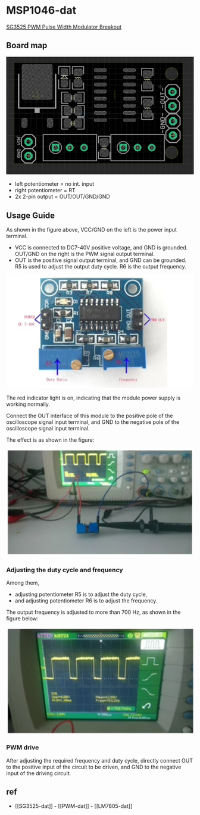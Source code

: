 
# MSP1046-dat


[SG3525 PWM Pulse Width Modulator Breakout](https://www.electrodragon.com/product/sg3525-pulse-width-modulator-breakout/)


## Board map 

![](2025-01-09-19-32-08.png)

- left potentiometer = no int. input 
- right potentiometer = RT
- 2x 2-pin output = OUT/OUT/GND/GND

## Usage Guide 

As shown in the figure above, VCC/GND on the left is the power input terminal. 

- VCC is connected to DC7-40V positive voltage, and GND is grounded. OUT/GND on the right is the PWM signal output terminal. 
- OUT is the positive signal output terminal, and GND can be grounded. R5 is used to adjust the output duty cycle. R6 is the output frequency.

![](2025-01-09-17-56-07.png)


The red indicator light is on, indicating that the module power supply is working normally. 

Connect the OUT interface of this module to the positive pole of the oscilloscope signal input terminal, and GND to the negative pole of the oscilloscope signal input terminal. 

The effect is as shown in the figure:

![](2025-01-09-17-53-50.png)

### Adjusting the duty cycle and frequency

Among them, 
- adjusting potentiometer R5 is to adjust the duty cycle, 
- and adjusting potentiometer R6 is to adjust the frequency. 

The output frequency is adjusted to more than 700 Hz, as shown in the figure below:

![](2025-01-09-17-54-29.png)



### PWM drive

After adjusting the required frequency and duty cycle, directly connect OUT to the positive input of the circuit to be driven, and GND to the negative input of the driving circuit.


## ref 

- [[SG3525-dat]] - [[PWM-dat]] - [[LM7805-dat]]
